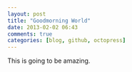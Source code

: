 ```yaml
---
layout: post
title: "Goodmorning World"
date: 2013-02-02 06:43
comments: true
categories: [blog, github, octopress]
---
```


This is going to be amazing.
